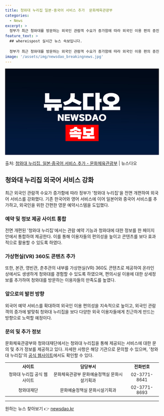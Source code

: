```yaml
---
title: 청와대 누리집 일본·중국어 서비스 추가  문화체육관광부
categories:
  - News
excerpt: >
  정부가 최근 청와대를 방문하는 외국인 관람객 수요가 증가함에 따라 외국인 이용 편의 증진을 위해 청와대 누리…
feature_text: >
  ## whereispost 실시간 뉴스 속보입니다.

  정부가 최근 청와대를 방문하는 외국인 관람객 수요가 증가함에 따라 외국인 이용 편의 증진을 위해 청와대 누리…
image: '/assets/img/newsdao_breakingnews.jpg'
---
```


![뉴스다오 속보](/assets/img/newsdao_breakingnews.jpg)

<p>출처: <a href="https://newsdao.kr/3602" rel="dofollow">청와대 누리집, 일본·중국어 서비스 추가 - 문화체육관광부</a> | 뉴스다오</p>

<h2 data-ke-size="size26">청와대 누리집 외국어 서비스 강화</h2>
<p data-ke-size="size16">최근 외국인 관람객 수요가 증가함에 따라 정부가 '청와대 누리집'을 전면 개편하여 외국어 서비스를 강화했다. 기존 한국어와 영어 서비스에 이어 일본어와 중국어 서비스를 추가하고, 외국인을 위한 간편한 영문 예약시스템을 도입했다.</p>

<h3>예약 및 정보 제공 사이트 통합</h3>
<p data-ke-size="size16">전면 개편된 '청와대 누리집'에서는 관람 예약 기능과 청와대에 대한 정보를 한 페이지 안에서 통합하여 제공한다. 이를 통해 이용자들의 편의성을 높이고 콘텐츠를 보다 효과적으로 활용할 수 있도록 하였다.</p>

<h3>가상현실(VR) 360도 콘텐츠 추가</h3>
<p data-ke-size="size16">또한, 본관, 영빈관, 춘추관의 내부를 가상현실(VR) 360도 콘텐츠로 제공하여 온라인 상에서도 생생하게 청와대를 경험할 수 있도록 하였으며, 편의시설 이용에 대한 상세정보를 추가하여 청와대를 방문하는 이용자들의 만족도를 높였다.</p>

<h3>앞으로의 발전 방향</h3>
<p data-ke-size="size16">외국어 예약 서비스를 확대하여 외국인 이용 편의성을 지속적으로 높이고, 외국인 관람객의 증가에 발맞춰 청와대 누리집을 보다 다양한 외국 이용자들에게 친근하게 만드는 방향으로 노력할 예정이다.</p>

<h3>문의 및 추가 정보</h3>
<p data-ke-size="size16">문화체육관광부와 청와대재단에서는 청와대 누리집을 통해 제공되는 서비스에 대한 문의 및 추가 정보를 제공하고 있다. 자세한 사항은 해당 기관으로 문의할 수 있으며, '청와대 누리집'의 <a href="https://opencheongwadae.kr">공식 웹사이트</a>에서도 확인할 수 있다.</p>
<table>
  <tr>
    <td style="text-align: center; height: 17px;"><b>사이트</b></td>
    <td style="text-align: center; height: 17px;"><b>담당부서</b></td>
    <td style="text-align: center; height: 17px;"><b>전화번호</b></td>
  </tr>
  <tr>
    <td style="text-align: center; height: 17px;">청와대 누리집 공식 웹사이트</td>
    <td style="text-align: center; height: 17px;">문화체육관광부 문화예술정책실 문화시설기획과</td>
    <td style="text-align: center; height: 17px;">02-3771-8641</td>
  </tr>
  <tr>
    <td style="text-align: center; height: 17px;">청와대재단</td>
    <td style="text-align: center; height: 17px;">문화예술정책실 문화시설기획과</td>
    <td style="text-align: center; height: 17px;">02-3771-8693</td>
  </tr>
</table>
<hr /> 

원하는 뉴스 찾아보기 👉 <a href="https://newsdao.kr" rel="dofollow">newsdao.kr</a>


